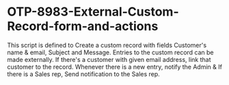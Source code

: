 # OTP-8983-External-Custom-Record-form-and-actions
This script is defined to Create a custom record with fields Customer's name &amp; email, Subject and Message. Entries to the custom record can be made externally. If there's a customer with given email address, link that customer to the record. Whenever there is a new entry, notify the Admin &amp; If there is a Sales rep, Send notification to the Sales rep.
